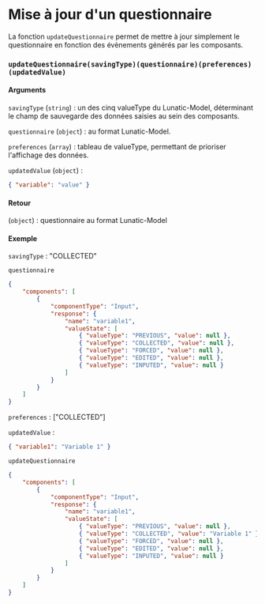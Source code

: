 # Mise à jour d'un questionnaire

La fonction `updateQuestionnaire` permet de mettre à jour simplement le questionnaire en fonction des évènements générés par les composants.

### `updateQuestionnaire(savingType)(questionnaire)(preferences)(updatedValue)`

#### Arguments

`savingType` (`string`) : un des cinq valueType du Lunatic-Model, déterminant le champ de sauvegarde des données saisies au sein des composants.

`questionnaire` (`object`) : au format Lunatic-Model.

`preferences` (`array`) : tableau de valueType, permettant de prioriser l'affichage des données.

`updatedValue` (`object`) :

```json
{ "variable": "value" }
```

#### Retour

(`object`) : questionnaire au format Lunatic-Model

#### Exemple

`savingType` : "COLLECTED"

`questionnaire`

```json
{
	"components": [
		{
			"componentType": "Input",
			"response": {
				"name": "variable1",
				"valueState": [
					{ "valueType": "PREVIOUS", "value": null },
					{ "valueType": "COLLECTED", "value": null },
					{ "valueType": "FORCED", "value": null },
					{ "valueType": "EDITED", "value": null },
					{ "valueType": "INPUTED", "value": null }
				]
			}
		}
	]
}
```

`preferences` : ["COLLECTED"]

`updatedValue` :

```json
{ "variable1": "Variable 1" }
```

`updateQuestionnaire`

```json
{
	"components": [
		{
			"componentType": "Input",
			"response": {
				"name": "variable1",
				"valueState": [
					{ "valueType": "PREVIOUS", "value": null },
					{ "valueType": "COLLECTED", "value": "Variable 1" },
					{ "valueType": "FORCED", "value": null },
					{ "valueType": "EDITED", "value": null },
					{ "valueType": "INPUTED", "value": null }
				]
			}
		}
	]
}
```
